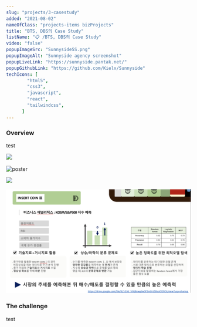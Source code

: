```yaml
---
slug: "projects/3-casestudy"
added: "2021-08-02"
nameOfClass: "projects-items bizProjects"
title: "BTS, DBS의 Case Study"
listName: "📋 /BTS, DBS의 Case Study"
video: "false"
popupImageSrc: "SunnysideSS.png"
popupImageAlt: "Sunnyside agency screenshot"
popupLiveLink: "https://sunnyside.pantak.net/"
popupGithubLink: "https://github.com/Kielx/Sunnyside"
techIcons: [
        "html5",
        "css3",
        "javascript",
        "react",
        "tailwindcss",
      ]
---
```


### Overview
test

<img src = ”SunnysideSS.png“>

![poster](SunnysideSS.png)

<img src = ”photo.jpeg“>

![poster](photo.jpeg)


### The challenge
test
